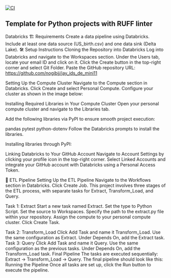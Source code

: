 [![CI](https://github.com/nogibjj/python-ruff-template/actions/workflows/cicd.yml/badge.svg)](https://github.com/nogibjj/python-ruff-template/actions/workflows/cicd.yml)
## Template for Python projects with RUFF linter

Databricks
🏗️ Requirements
Create a data pipeline using Databricks.
Include at least one data source (US_birth.csv) and one data sink (Delta Lake).
🛠️ Setup Instructions
Cloning the Repository into Databricks
Log into Databricks and navigate to the Workspaces section.
Under the Users tab, locate your email ID and click on it.
Click the Create button in the top-right corner and select Git Folder.
Paste the GitHub repository URL:
https://github.com/nogibjj/jay_ids_de_mini11 <br>

Setting Up the Compute Cluster
Navigate to the Compute section in Databricks.
Click Create and select Personal Compute.
Configure your cluster as shown in the image below:

Installing Required Libraries in Your Compute Cluster
Open your personal compute cluster and navigate to the Libraries tab.

Add the following libraries via PyPI to ensure smooth project execution:

pandas
pytest
python-dotenv
Follow the Databricks prompts to install the libraries. <br>

Installing libraries through PyPI:

Linking Databricks to Your GitHub Account
Navigate to Account Settings by clicking your profile icon in the top-right corner.
Select Linked Accounts and integrate your GitHub account with Databricks using a Personal Access Token. <br>

🚀 ETL Pipeline
Setting Up the ETL Pipeline
Navigate to the Workflows section in Databricks.
Click Create Job.
This project involves three stages of the ETL process, with separate tasks for Extract, Transform_Load, and Query.

Task 1: Extract
Start a new task named Extract.
Set the type to Python Script.
Set the source to Workspaces.
Specify the path to the extract.py file within your repository.
Assign the compute to your personal compute cluster.
Click Create Task. <br>

Task 2: Transform_Load
Click Add Task and name it Transform_Load.
Use the same configuration as Extract.
Under Depends On, add the Extract task.
Task 3: Query
Click Add Task and name it Query.
Use the same configuration as the previous tasks.
Under Depends On, add the Transform_Load task.
Final Pipeline
The tasks are executed sequentially:
Extract → Transform_Load → Query.
The final pipeline should look like this:
Running the Pipeline
Once all tasks are set up, click the Run button to execute the pipeline.